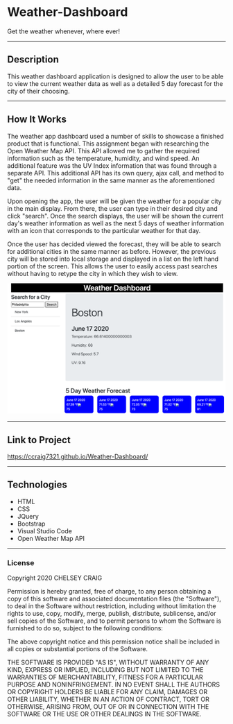 # Weather-Dashboard

Get the weather whenever, where ever!

___

## Description

This weather dashboard application is designed to allow the user to be able to view the current weather data as well as a detailed 5 day forecast for the city of their choosing.
___

## How It Works

The weather app dashboard used a number of skills to showcase a finished product that is functional. This assignment began with researching the Open Weather Map API. This API allowed me to gather the required information such as the temperature, humidity, and wind speed. An additional feature was the UV Index information that was found through a separate API. This additional API has its own query, ajax call, and method to "get" the needed information in the same manner as the aforementioned data.


Upon opening the app, the user will be given the weather for a popular city in the main display. From there, the user can type in their desired city and click "search". Once the search displays, the user will be shown the current day's weather information as well as the next 5 days of weather information with an icon that corresponds to the particular weather for that day.


Once the user has decided viewed the forecast, they will be able to search for additional cities in the same manner as before. However, the previous city will be stored into local storage and displayed in a list on the left hand portion of the screen.  This allows the user to easily access past searches without having to retype the city in which they wish to view.


![Image of WEATHER DASH FULL](images/weatherdashboardfull.png)
___

## Link to Project

https://ccraig7321.github.io/Weather-Dashboard/

___

## Technologies

- HTML
- CSS
- JQuery
- Bootstrap
- Visual Studio Code
- Open Weather Map API

___

### License

Copyright 2020 CHELSEY CRAIG

Permission is hereby granted, free of charge, to any person obtaining a copy of this software and associated documentation files (the "Software"), to deal in the Software without restriction, including without limitation the rights to use, copy, modify, merge, publish, distribute, sublicense, and/or sell copies of the Software, and to permit persons to whom the Software is furnished to do so, subject to the following conditions:

The above copyright notice and this permission notice shall be included in all copies or substantial portions of the Software.

THE SOFTWARE IS PROVIDED "AS IS", WITHOUT WARRANTY OF ANY KIND, EXPRESS OR IMPLIED, INCLUDING BUT NOT LIMITED TO THE WARRANTIES OF MERCHANTABILITY, FITNESS FOR A PARTICULAR PURPOSE AND NONINFRINGEMENT. IN NO EVENT SHALL THE AUTHORS OR COPYRIGHT HOLDERS BE LIABLE FOR ANY CLAIM, DAMAGES OR OTHER LIABILITY, WHETHER IN AN ACTION OF CONTRACT, TORT OR OTHERWISE, ARISING FROM, OUT OF OR IN CONNECTION WITH THE SOFTWARE OR THE USE OR OTHER DEALINGS IN THE SOFTWARE.